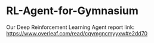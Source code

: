 # RL-Agent-for-Gymnasium

Our Deep Reinforcement Learning Agent report link: https://www.overleaf.com/read/cqymgncmyyxw#e2dd70

